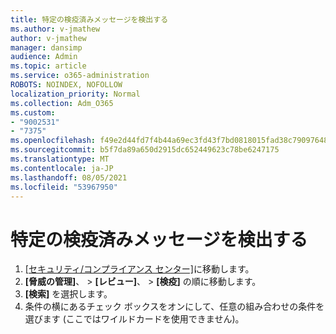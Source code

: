 ```yaml
---
title: 特定の検疫済みメッセージを検出する
ms.author: v-jmathew
author: v-jmathew
manager: dansimp
audience: Admin
ms.topic: article
ms.service: o365-administration
ROBOTS: NOINDEX, NOFOLLOW
localization_priority: Normal
ms.collection: Adm_O365
ms.custom:
- "9002531"
- "7375"
ms.openlocfilehash: f49e2d44fd7f4b44a69ec3fd43f7bd0818015fad38c79097648456f53ff6870e
ms.sourcegitcommit: b5f7da89a650d2915dc652449623c78be6247175
ms.translationtype: MT
ms.contentlocale: ja-JP
ms.lasthandoff: 08/05/2021
ms.locfileid: "53967950"
---
```

# <a name="find-a-specific-quarantined-message"></a>特定の検疫済みメッセージを検出する

1. [[セキュリティ/コンプライアンス センター]](https://go.microsoft.com/fwlink/p/?linkid=2077143)に移動します。
2. **[脅威の管理]**、 > **[レビュー]**、 > **[検疫]** の順に移動します。
3. **[検索]** を選択します。
4. 条件の横にあるチェック ボックスをオンにして、任意の組み合わせの条件を選びます (ここではワイルドカードを使用できません)。
